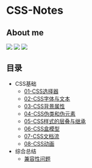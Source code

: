 # CSS-Notes

## About me

[![](https://badgen.net/badge/blog/檐上有月☽/?icon=sourcegraph&color=FFC83D)](https://rodrick.cn) [![](https://badgen.net/badge/github/Rodrick278/?icon=github&color=blue&label)](https://github.com/rodrick278/) [![](https://badgen.net/badge/yuque/yuque/?icon=telegram&color=34CE7B&label)](https://www.yuque.com/rodrick-miz0p)

## 目录

- CSS基础
  - [01-CSS选择器](01-CSS基础/01-CSS选择器.md)
  - [02-CSS字体与文本](01-CSS基础/02-CSS字体与文本.md)
  - [03-CSS背景属性](01-CSS基础/03-CSS背景属性.md)
  - [04-CSS伪类和伪元素](01-CSS基础/04-CSS伪类和伪元素.md)
  - [05-CSS样式的层叠与继承](01-CSS基础/05-CSS样式的层叠与继承.md)
  - [06-CSS盒模型](01-CSS基础/06-CSS盒模型.md)
  - [07-CSS文档流](01-CSS基础/07-CSS文档流.md)
  - [08-CSS动画](01-CSS基础/08-CSS动画.md)
- 综合总结
  - [兼容性问题](01-CSS基础/[总结]兼容性问题.md)